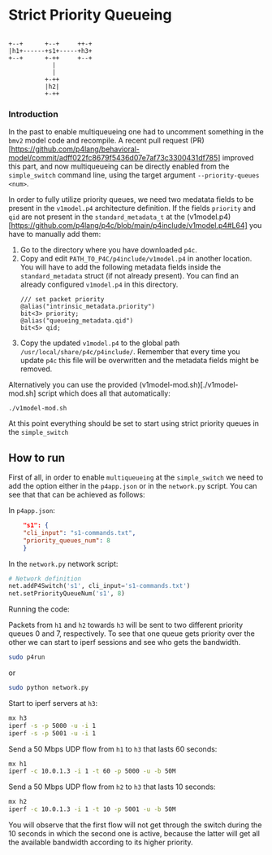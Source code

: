 # Strict Priority Queueing

```

+--+      +--+     ++-+
|h1+------+s1+-----+h3+
+--+      +-++     +--+
            |
            |
          +-++
          |h2|
          +-++

```


### Introduction

In the past to enable multiqueueing one had to uncomment something in the `bmv2`
model code and recompile. A recent pull request
(PR)[https://github.com/p4lang/behavioral-model/commit/adff022fc8679f5436d07e7af73c3300431df785]
improved this part, and now multiqueueing can be directly enabled from the
`simple_switch` command line, using the target argument `--priority-queues
<num>`.

In order to fully utilize priority queues, we need two medatata fields to be
present in the `v1model.p4` architecture definition. If the fields `priority`
and `qid` are not present in the `standard_metadata_t` at the
(v1model.p4)[https://github.com/p4lang/p4c/blob/main/p4include/v1model.p4#L64]
you have to manually add them:

1. Go to the directory where you have downloaded `p4c`.
2. Copy and edit `PATH_TO_P4C/p4include/v1model.p4` in another location. You
   will have to add the following metadata fields inside the `standard_metadata`
   struct (if not already present). You can find an already configured
   `v1model.p4` in this directory.
    ``` 
    /// set packet priority
    @alias("intrinsic_metadata.priority")
    bit<3> priority;
    @alias("queueing_metadata.qid")
    bit<5> qid;
    ```
3. Copy the updated `v1model.p4` to the global path `/usr/local/share/p4c/p4include/`. Remember that every time you update `p4c` this file will be overwritten and the metadata fields might be removed. 


Alternatively you can use the provided (v1model-mod.sh)[./v1model-mod.sh] script which does all that automatically:
```
./v1model-mod.sh
```

At this point everything should be set to start using strict priority queues in the `simple_switch`
    

## How to run

First of all, in order to enable `multiqueueing` at the `simple_switch` we need
to add the option either in the `p4app.json` or in the `network.py` script. You
can see that that can be achieved as follows:

In `p4app.json`:

```json
    "s1": {
    "cli_input": "s1-commands.txt",
    "priority_queues_num": 8
    }
```

In the `network.py` network script:

```python
# Network definition
net.addP4Switch('s1', cli_input='s1-commands.txt')
net.setPriorityQueueNum('s1', 8)
```

Running the code:

Packets from `h1` and `h2` towards `h3` will be sent to two different priority queues 0 and 7, respectively. To see that one queue gets priority over the other we can start to iperf sessions and see who gets the bandwidth.

```bash
sudo p4run
```

or
```bash
sudo python network.py
```

Start to iperf servers at `h3`:
```bash
mx h3
iperf -s -p 5000 -u -i 1
iperf -s -p 5001 -u -i 1
```

Send a 50 Mbps UDP flow from `h1` to `h3` that lasts 60 seconds:
```bash
mx h1
iperf -c 10.0.1.3 -i 1 -t 60 -p 5000 -u -b 50M
```

Send a 50 Mbps UDP flow from `h2` to `h3` that lasts 10 seconds:
```bash
mx h2
iperf -c 10.0.1.3 -i 1 -t 10 -p 5001 -u -b 50M
```

You will observe that the first flow will not get through the switch during the
10 seconds in which the second one is active, because the latter will get all
the available bandwidth according to its higher priority.